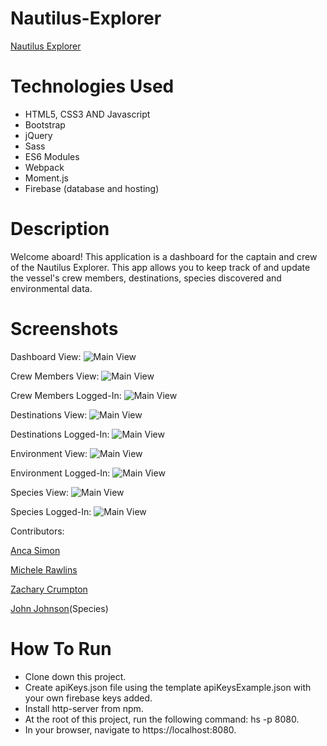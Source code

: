 # Nautilus-Explorer

[Nautilus Explorer](https://nautilus-explorer-4b689.web.app)

# Technologies Used

* HTML5, CSS3 AND Javascript
* Bootstrap
* jQuery
* Sass
* ES6 Modules
* Webpack
* Moment.js
* Firebase (database and hosting)

# Description

Welcome aboard! This application is a dashboard for the captain and crew of the Nautilus Explorer. This app allows you to keep track of and update the vessel's crew members, destinations, species discovered and environmental data.

# Screenshots

Dashboard View:
![Main View](https://github.com/nss-evening-cohort-11/nutshell-wookies/blob/master/screenshots/Nautilus-dashboard2.PNG)

Crew Members View:
![Main View](https://github.com/nss-evening-cohort-11/nutshell-wookies/blob/master/screenshots/Nautilus-crew.PNG)

Crew Members Logged-In:
![Main View](https://github.com/nss-evening-cohort-11/nutshell-wookies/blob/master/screenshots/Nautilus-crew-logged-in.PNG)

Destinations View:
![Main View](https://github.com/nss-evening-cohort-11/nutshell-wookies/blob/master/screenshots/Nautilus-destinations.PNG)

Destinations Logged-In:
![Main View](https://github.com/nss-evening-cohort-11/nutshell-wookies/blob/master/screenshots/Nautilus-destinations-logged-in.PNG)

Environment View:
![Main View](https://github.com/nss-evening-cohort-11/nutshell-wookies/blob/master/screenshots/Nautilus-environment.PNG)

Environment Logged-In:
![Main View](https://github.com/nss-evening-cohort-11/nutshell-wookies/blob/master/screenshots/Nautilus-environmental-logged-in.PNG)

Species View:
![Main View](https://github.com/nss-evening-cohort-11/nutshell-wookies/blob/master/screenshots/Nautilus-species.PNG)

Species Logged-In:
![Main View](https://github.com/nss-evening-cohort-11/nutshell-wookies/blob/master/screenshots/Nautilus-species-logged-in.PNG)


Contributors:

 [Anca Simon](https://github.com/ancasimon)

 [Michele Rawlins](https://github.com/Michele-Rawlins)

 [Zachary Crumpton](https://github.com/ZacCrumpton)

 [John Johnson](https://github.com/John-Ryan-Johnson)(Species)


 # How To Run

* Clone down this project.
* Create apiKeys.json file using the template apiKeysExample.json with your own firebase keys added.
* Install http-server from npm.
* At the root of this project, run the following command: hs -p 8080.
* In your browser, navigate to https://localhost:8080.
